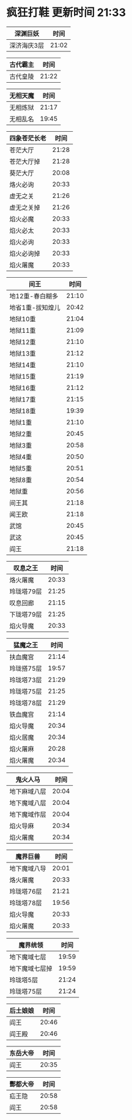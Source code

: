 # 疯狂打鞋 更新时间 21:33

| 深渊巨妖   | 时间    |
|--------|-------|
| 深济海庆3层 | 21:02 |

| 古代霸主   | 时间    |
|--------|-------|
| 古代皇陵 | 21:22 |

| 无相天魔   | 时间    |
|--------|-------|
| 无相炼狱 | 21:17 |
| 无相乱名 | 19:45 |

| 四象苍茫长老   | 时间    |
|--------|-------|
| 苍茫大厅 | 21:28 |
| 苍茫大厅掉 | 21:28 |
| 葵茫大厅 | 20:08 |
| 烙火必询 | 20:33 |
| 虚无之关 | 21:26 |
| 虚无之关掉 | 21:26 |
| 焰火必魔 | 20:33 |
| 焰火必太 | 20:33 |
| 焰火必询 | 20:33 |
| 焰火必询掉 | 20:33 |
| 焰火屠魔 | 20:33 |

| 间王   | 时间    |
|--------|-------|
| 地12重-春白糊多 | 21:10 |
| 地省1重-拔知煌儿 | 20:42 |
| 地狱10重 | 21:04 |
| 地狱11重 | 21:09 |
| 地狱12重 | 21:10 |
| 地狱13重 | 21:12 |
| 地狱14重 | 21:10 |
| 地狱15重 | 21:19 |
| 地狱16重 | 21:12 |
| 地狱17重 | 21:15 |
| 地狱18重 | 19:39 |
| 地狱1重 | 21:10 |
| 地狱2重 | 20:45 |
| 地狱3重 | 20:58 |
| 地狱4重 | 20:50 |
| 地狱5重 | 20:51 |
| 地狱8重 | 20:54 |
| 地狱重 | 20:56 |
| 间王其 | 21:18 |
| 闻王欧 | 21:18 |
| 武馆 | 20:45 |
| 武这 | 20:45 |
| 阎王 | 21:18 |

| 叹息之王   | 时间    |
|--------|-------|
| 烙火屠魔 | 20:33 |
| 玲珑塔79层 | 21:25 |
| 叹息回廊 | 21:15 |
| 下珑塔79层 | 21:25 |
| 焰火导魔 | 20:33 |

| 猛魔之王   | 时间    |
|--------|-------|
| 扶血魔宫 | 21:14 |
| 玲珑搭75层 | 19:57 |
| 玲珑塔73层 | 21:29 |
| 玲珑塔75层 | 21:25 |
| 玲珑塔78层 | 21:29 |
| 铁血魔宫 | 21:14 |
| 焰火导魔 | 20:34 |
| 焰火居魔 | 20:34 |
| 焰火屠麻 | 20:28 |
| 焰火屠魔 | 20:34 |

| 鬼火人马   | 时间    |
|--------|-------|
| 地下麻域八层 | 20:04 |
| 地下魔域八层 | 20:04 |
| 地下魔域作层 | 20:04 |
| 焰火导麻 | 20:34 |
| 焰火屠魔 | 20:34 |

| 魔界巨兽   | 时间    |
|--------|-------|
| 地下魔域八导 | 20:01 |
| 烙火屠魔 | 20:33 |
| 玲珑塔76层 | 21:21 |
| 玲珑塔78层 | 19:56 |
| 焰火导魔 | 20:33 |
| 焰火屠魔 | 20:33 |

| 魔界统领   | 时间    |
|--------|-------|
| 地下魔域七层 | 19:59 |
| 地下魔域七层掉 | 19:59 |
| 玲珑塔5层 | 21:24 |
| 玲珑塔75层 | 21:24 |

| 后土娘娘   | 时间    |
|--------|-------|
| 阎王 | 20:46 |
| 阎王殿 | 20:46 |

| 东岳大帝   | 时间    |
|--------|-------|
| 阎王 | 20:35 |

| 酆都大帝   | 时间    |
|--------|-------|
| 疝王隐 | 20:58 |
| 阎王 | 20:58 |